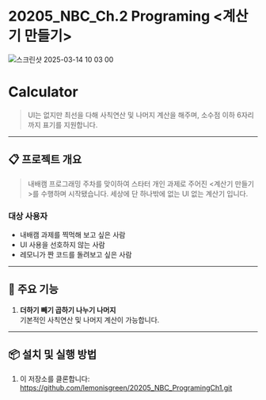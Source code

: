 # 20205_NBC_Ch.2 Programing <계산기 만들기>

![스크린샷 2025-03-14 10 03 00](https://github.com/user-attachments/assets/7e7abc3f-013e-4022-94df-d1c7b9306967)


# Calculator

> UI는 없지만 최선을 다해 사칙연산 및 나머지 계산을 해주며, 소수점 이하 6자리까지 표기를 지원합니다.

---

## 📋 프로젝트 개요

> 내배캠 프로그래밍 주차를 맞이하여 스타터 개인 과제로 주어진 <계산기 만들기>를 수행하며 시작됐습니다. 세상에 단 하나밖에 없는 UI 없는 계산기 입니다.  

### 대상 사용자

- 내배캠 과제를 찍먹해 보고 싶은 사람
- UI 사용을 선호하지 않는 사람
- 레모니가 짠 코드를 돌려보고 싶은 사람 
---

## 📱 주요 기능

1. **더하기 빼기 곱하기 나누기 나머지**  
   기본적인 사칙연산 및 나머지 계산이 가능합니다.
   
---

## 📦 설치 및 실행 방법

1. 이 저장소를 클론합니다:
  https://github.com/lemonisgreen/20205_NBC_ProgramingCh1.git
